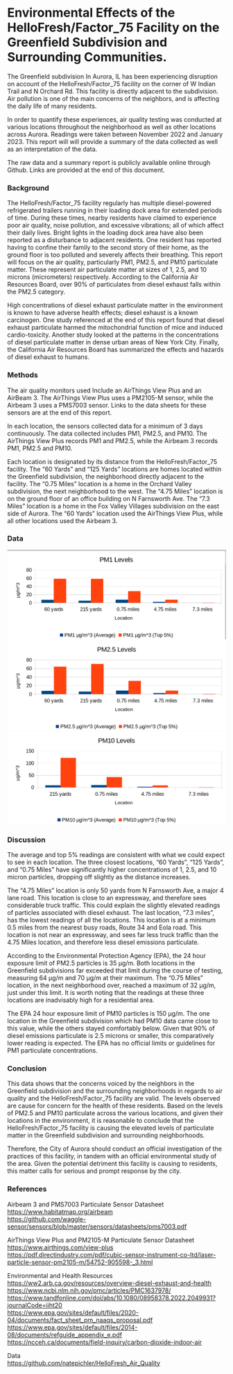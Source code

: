 # Environmental Effects of the HelloFresh/Factor_75 Facility on the Greenfield Subdivision and Surrounding Communities. 

The Greenfield subdivision In Aurora, IL has been experiencing disruption on account of the HelloFresh/Factor_75 facility on the corner of W Indian Trail and N Orchard Rd. This facility is directly adjacent to the subdivision. Air pollution is one of the main concerns of the neighbors, and is affecting the daily life of many residents.

In order to quantify these experiences, air quality testing was conducted at various locations throughout the neighborhood as well as other locations across Aurora. Readings were taken between November 2022 and January 2023. This report will will provide a summary of the data collected as well as an interpretation of the data.

The raw data and a summary report is publicly available online through Github. Links are provided at the end of this document.

### Background

The HelloFresh/Factor_75 facility regularly has multiple diesel-powered refrigerated trailers running in their loading dock area for extended periods of time. During these times, nearby residents have claimed to experience poor air quality, noise pollution, and excessive vibrations; all of which affect their daily lives. Bright lights in the loading dock area have also been reported as a disturbance to adjacent residents. One resident has reported having to confine their family to the second story of their home, as the ground floor is too polluted and severely affects their breathing. This report will focus on the air quality, particularly PM1, PM2.5, and PM10 particulate matter. These represent air particulate matter at sizes of 1, 2.5, and 10 microns (micrometers) respectively. According to the California Air Resources Board, over 90% of particulates from diesel exhaust falls within the PM2.5 category.

High concentrations of diesel exhaust particulate matter in the environment is known to have adverse health effects; diesel exhaust is a known carcinogen. One study referenced at the end of this report found that diesel exhaust particulate harmed the mitochondrial function of mice and induced cardio-toxicity. Another study looked at the patterns in the concentrations of diesel particulate matter in dense urban areas of New York City. Finally, the California Air Resources Board has summarized the effects and hazards of diesel exhaust to humans.

### Methods 

The air quality monitors used Include an AirThings View Plus and an AirBeam 3. The AirThings View Plus uses a PM2105-M sensor, while the Airbeam 3 uses a PMS7003 sensor. Links to the data sheets for these sensors are at the end of this report.

In each location, the sensors collected data for a minimum of 3 days continuously. The data collected includes PM1, PM2.5, and PM10. The AirThings View Plus records PM1 and PM2.5, while the Airbeam 3 records PM1, PM2.5 and PM10.

Each location is designated by its distance from the HelloFresh/Factor_75 facility. The “60 Yards” and “125 Yards” locations are homes located within the Greenfield subdivision, the neighborhood directly adjacent to the facility. The “0.75 Miles” location is a home in the Orchard Valley subdivision, the next neighborhood to the west. The “4.75 Miles” location is on the ground floor of an office building on N Farnsworth Ave. The “7.3 Miles” location is a home in the Fox Valley Villages subdivision on the east side of Aurora. The “60 Yards” location used the AirThings View Plus, while all other locations used the Airbeam 3. 

### Data

![PM1 Data](https://github.com/natepichler/HelloFresh_Air_Quality/blob/main/images/PM1_data.png?raw=true)
![PM2.5 Data](https://github.com/natepichler/HelloFresh_Air_Quality/blob/main/images/PM2.5_data.png?raw=true)
![PM10 Data](https://github.com/natepichler/HelloFresh_Air_Quality/blob/main/images/PM10_data.png?raw=true)

### Discussion

The average and top 5% readings are consistent with what we could expect to see in each location. The three closest locations, “60 Yards”, “125 Yards”, and “0.75 Miles” have significantly higher concentrations of 1, 2.5, and 10 micron particles, dropping off slightly as the distance increases. 

The “4.75 Miles” location is only 50 yards from N Farnsworth Ave, a major 4 lane road. This location is close to an expressway, and therefore sees considerable truck traffic. This could explain the slightly elevated readings of particles associated with diesel exhaust. The last location, “7.3 miles”, has the lowest readings of all the locations. This location is at a minimum 0.5 miles from the nearest busy roads, Route 34 and Eola road. This location is not near an expressway, and sees far less truck traffic than the 4.75 Miles location, and therefore less diesel emissions particulate.

According to the Environmental Protection Agency (EPA), the 24 hour exposure limit of PM2.5 particles is 35 μg/m. Both locations in the Greenfield subdivisions far exceeded that limit during the course of testing, measuring 64 μg/m and 70 μg/m at their maximum. The “0.75 Miles” location, in the next neighborhood over, reached a maximum of 32 μg/m, just under this limit. It is worth noting that the readings at these three locations are inadvisably high for a residential area.

The EPA 24 hour exposure limit of PM10 particles is 150 μg/m. The one location in the Greenfield subdivision which had PM10 data came close to this value, while the others stayed comfortably below. Given that 90% of diesel emissions particulate is 2.5 microns or smaller, this comparatively lower reading is expected. The EPA has no official limits or guidelines for PM1 particulate concentrations. 
 
### Conclusion

This data shows that the concerns voiced by the neighbors in the Greenfield subdivision and the surrounding neighborhoods in regards to air quality and the HelloFresh/Factor_75 facility are valid. The levels observed are cause for concern for the health of these residents. Based on the levels of PM2.5 and PM10 particulate across the various locations, and given their locations in the environment, it is reasonable to conclude that the HelloFresh/Factor_75 facility is causing the elevated levels of particulate matter in the Greenfield subdivision and surrounding neighborhoods.

Therefore, the City of Aurora should conduct an official investigation of the practices of this facility, in tandem with an official environmental study of the area. Given the potential detriment this facility is causing to residents, this matter calls for serious and prompt response by the city.

### References

Airbeam 3 and PMS7003 Particulate Sensor Datasheet  
https://www.habitatmap.org/airbeam  
https://github.com/waggle-sensor/sensors/blob/master/sensors/datasheets/pms7003.pdf

AirThings View Plus and PM2105-M Particulate Sensor Datasheet  
https://www.airthings.com/view-plus  
https://pdf.directindustry.com/pdf/cubic-sensor-instrument-co-ltd/laser-particle-sensor-pm2105-m/54752-905598-_3.html

Environmental and Health Resources  
https://ww2.arb.ca.gov/resources/overview-diesel-exhaust-and-health  
https://www.ncbi.nlm.nih.gov/pmc/articles/PMC1637978/  
https://www.tandfonline.com/doi/abs/10.1080/08958378.2022.2049931?journalCode=iiht20  
https://www.epa.gov/sites/default/files/2020-04/documents/fact_sheet_pm_naaqs_proposal.pdf  
https://www.epa.gov/sites/default/files/2014-08/documents/refguide_appendix_e.pdf  
https://ncceh.ca/documents/field-inquiry/carbon-dioxide-indoor-air  

Data  
https://github.com/natepichler/HelloFresh_Air_Quality
